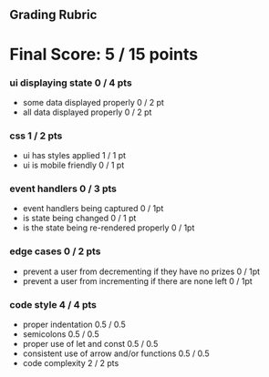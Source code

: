 ## Grading Rubric

# Final Score: 5 / 15 points

### ui displaying state 0 / 4 pts
- some data displayed properly 0 / 2 pt
- all data displayed properly 0 / 2 pt
### css 1 / 2 pts
- ui has styles applied 1 / 1 pt
- ui is mobile friendly 0 / 1 pt
### event handlers 0 / 3 pts
- event handlers being captured 0 / 1pt
- is state being changed 0 / 1 pt
- is the state being re-rendered properly 0 / 1pt
### edge cases 0 / 2 pts
- prevent a user from decrementing if they have no prizes 0 / 1pt
- prevent a user from incrementing if there are none left 0 / 1pt
### code style 4 / 4 pts
- proper indentation 0.5 / 0.5
- semicolons 0.5 / 0.5
- proper use of let and const 0.5 / 0.5
- consistent use of arrow and/or functions 0.5 / 0.5
- code complexity 2 / 2 pts
